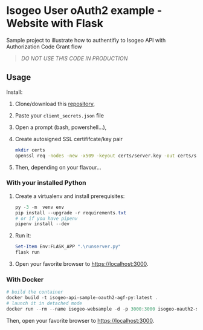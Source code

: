 # Isogeo User oAuth2 example - Website with Flask

Sample project to illustrate how to authentifiy to Isogeo API with Authorization Code Grant flow

> *DO NOT USE THIS CODE IN PRODUCTION*

## Usage

Install:

1. Clone/download this [repository](https://github.com/isogeo/api-sample-oauth2-agf-py),
2. Paste your `client_secrets.json` file
3. Open a prompt (bash, powershell...),
4. Create autosigned SSL certififcate/key pair

    ```bash
    mkdir certs
    openssl req -nodes -new -x509 -keyout certs/server.key -out certs/server.cert
    ```

5. Then, depending on your flavour...

### With your installed Python

1. Create a virtualenv and install prerequisites:

    ```powershell
    py -3 -m  venv env
    pip install --upgrade -r requirements.txt
    # or if you have pipenv
    pipenv install --dev
    ```

2. Run it:

    ```powershell
    Set-Item Env:FLASK_APP ".\runserver.py"
    flask run
    ```

3. Open your favorite browser to <https://localhost:3000>.

### With Docker

```powershell
# build the container
docker build -t isogeo-api-sample-oauth2-agf-py:latest .
# launch it in detached mode
docker run --rm --name isogeo-websample -d -p 3000:3000 isogeo-oauth2-sample
```

Then, open your favorite browser to <https://localhost:3000>.
